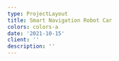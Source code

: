```yaml
---
type: ProjectLayout
title: Smart Navigation Robot Car
colors: colors-a
date: '2021-10-15'
client: ''
description: ''
---
```

